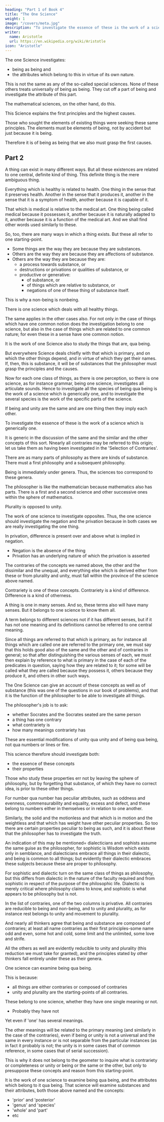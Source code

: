 ```yaml
---
heading: "Part 1 of Book 4"
title: "The One Science"
weight: 1
image: "/covers/meta.jpg"
description: "To investigate the essence of these is the work of a science which is generically one"
writer:
  name: Aristotle 
  url: https://en.wikipedia.org/wiki/Aristotle
icon: "Aristotle"
---
```



The one Science investigates:
- being as being and
- the attributes which belong to this in virtue of its own nature. 

This is not the same as any of the so-called special sciences. None of these others treats universally of being as being. They cut off a part of being and investigate the attribute of this part. 

The mathematical sciences, on the other hand, do this. 

<!-- . Now since we are seeking , clearly  -->

This Science explains the first principles and the highest causes<!-- There must be something to which these belong.  in virtue of its own nature -->.

Those who sought the elements of existing things were seeking these same principles. The elements must be elements of being, not by accident but just because it is being. 

Therefore it is of being as being that we also must grasp the first causes.


## Part 2

A thing can exist in many different ways. But all these existences are related to one central, definite kind of thing. This definite thing is the mere ambiguous thing. 

Everything which is healthy is related to health. One thing in the sense that it preserves health. Another in the sense that it produces it, another in the sense that it is a symptom of health, another because it is capable of it. 

That which is medical is relative to the medical art. One thing being called medical because it possesses it, another because it is naturally adapted to it, another because it is a function of the medical art. And we shall find other words used similarly to these. 

So, too, there are many ways in which a thing exists. But these all refer to one starting-point. 
- Some things are the way they are because they are substances. 
- Others are the way they are because they are affections of substance. 
- Others are the way they are because they are:
  - a process towards substance, or 
  - destructions or privations or qualities of substance, or 
  - productive or generative:
    - of substance, or
    - of things which are relative to substance, or 
    - negations of one of these thing of substance itself. 

This is why a non-being is nonbeing. 

There is one science which deals with all healthy things. 

The same applies in the other cases also. For not only in the case of things which have one common notion does the investigation belong to one science, but also in the case of things which are related to one common nature; for even these in a sense have one common notion. 

It is the work of one Science also to study the things that are, qua being.

But everywhere Science deals chiefly with that which is primary, and on which the other things depend, and in virtue of which they get their names. If, then, this is substance, it will be of substances that the philosopher must grasp the principles and the causes.

Now for each one class of things, as there is one perception, so there is one science, as for instance grammar, being one science, investigates all articulate sounds. Hence to investigate all the species of being qua being is the work of a science which is generically one, and to investigate the several species is the work of the specific parts of the science.

If being and unity are the same and are one thing then they imply each other. 

<!--  as principle and cause are, not in the sense that they are explained by the same definition (though it makes no difference even if we suppose them to be like that-in fact this would even strengthen our case); for 'one man' and 'man' are the same thing, and so are 'existent man' and 'man', and the doubling of the words in 'one man and one existent man' does not express anything different (it is clear that the two things are not separated either in coming to be or in ceasing to be); and similarly 'one existent man' adds nothing to 'existent man', and that it is obvious that the addition in these cases means the same thing, and unity is nothing apart from being; and if, further, the substance of each thing is one in no merely accidental way, and similarly is from its very nature something that is:-all this being so, there must be exactly as many species of being as of unity.  -->

To investigate the essence of these is the work of a science which is generically one. 

It is generic in the discussion of the same and the similar and the other concepts of this sort. Nnearly all contraries may be referred to this origin; let us take them as having been investigated in the 'Selection of Contraries'.

There are as many parts of philosophy as there are kinds of substance. There must a first philosophy and a subsequent philosophy.

Being is immediately under genera. Thus, the sciences too correspond to these genera. 

The philosopher is like the mathematician because mathematics also has parts. There is a first and a second science and other successive ones within the sphere of mathematics.

Plurality is opposed to unity.

The work of one science to investigate opposites. Thus, the one science should investigate the negation and the privation because in both cases we are really investigating the one thing. <!--  of which the negation or the privation is a negation or privation (for we either say simply that that thing is not present, or that it is not present in some particular class; --> 

In privation, difference is present over and above what is implied in negation.
- Negation is the absence of the thing
- Privation has an underlying nature of which the privation is asserted

The contraries of the concepts we named above, the other and the dissimilar and the unequal, and everything else which is derived either from these or from plurality and unity, must fall within the province of the science above named.

Contrariety is one of these concepts. Contrariety is a kind of difference. Difference is a kind of otherness. 

A thing is one in many senses. And so, these terms also will have many senses. But it belongs to one science to know them all. 

A term belongs to different sciences not if it has different senses, but if it has not one meaning and its definitions cannot be referred to one central meaning. 

Since all things are referred to that which is primary, as for instance all things which are called one are referred to the primary one, we must say that this holds good also of the same and the other and of contraries in general; so that after distinguishing the various senses of each, we must then explain by reference to what is primary in the case of each of the predicates in question, saying how they are related to it; for some will be called what they are called because they possess it, others because they produce it, and others in other such ways.

The One Science can give an account of these concepts as well as of substance (this was one of the questions in our book of problems), and that it is the function of the philosopher to be able to investigate all things. 

The philosopher's job is to ask:
- whether Socrates and the Socrates seated are the same person
- a thing has one contrary
- what contrariety is
- how many meanings contrariety has

These are essential modifications of unity qua unity and of being qua being, not qua numbers or lines or fire.

This science therefore should investigate both:
- the essence of these concepts
- their properties

Those who study these properties err not by leaving the sphere of philosophy, but by forgetting that substance, of which they have no correct idea, is prior to these other things. 

For number qua number has peculiar attributes, such as oddness and evenness, commensurability and equality, excess and defect, and these belong to numbers either in themselves or in relation to one another. 

Similarly, the solid and the motionless and that which is in motion and the weightless and that which has weight have other peculiar properties. So too there are certain properties peculiar to being as such, and it is about these that the philosopher has to investigate the truth.

An indication of this may be mentioned= dialecticians and sophists assume the same guise as the philosopher, for sophistic is Wisdom which exists only in semblance, and dialecticians embrace all things in their dialectic, and being is common to all things; but evidently their dialectic embraces these subjects because these are proper to philosophy.

For sophistic and dialectic turn on the same class of things as philosophy, but this differs from dialectic in the nature of the faculty required and from sophistic in respect of the purpose of the philosophic life. Dialectic is merely critical where philosophy claims to know, and sophistic is what appears to be philosophy but is not.

In the list of contraries, one of the two columns is privative. All contraries are reducible to being and non-being, and to unity and plurality, as for instance rest belongs to unity and movement to plurality. 

And nearly all thinkers agree that being and substance are composed of contraries; at least all name contraries as their first principles-some name odd and even, some hot and cold, some limit and the unlimited, some love and strife.

All the others as well are evidently reducible to unity and plurality (this reduction we must take for granted), and the principles stated by other thinkers fall entirely under these as their genera. 

One science can examine being qua being. 

This is because:
- all things are either contraries or composed of contraries
- unity and plurality are the starting-points of all contraries. 

These belong to one science, whether they have one single meaning or not. 
- Probably they have not

Yet even if 'one' has several meanings. 

The other meanings will be related to the primary meaning (and similarly in the case of the contraries), even if being or unity is not a universal and the same in every instance or is not separable from the particular instances (as in fact it probably is not; the unity is in some cases that of common reference, in some cases that of serial succession). 

This is why it does not belong to the geometer to inquire what is contrariety or completeness or unity or being or the same or the other, but only to presuppose these concepts and reason from this starting-point.

It is the work of one science to examine being qua being, and the attributes which belong to it qua being. That science will examine substances and their attributes, both those above named and the concepts:
- 'prior' and 'posterior'
- 'genus' and 'species'
- 'whole' and 'part'
- etc
